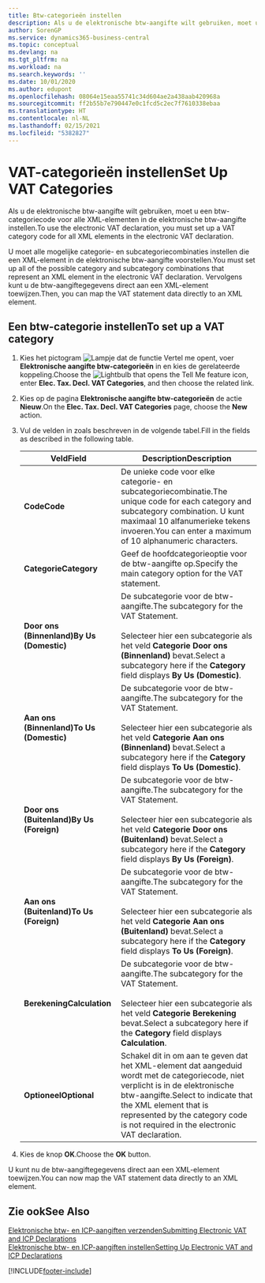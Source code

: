 ```yaml
---
title: Btw-categorieën instellen
description: Als u de elektronische btw-aangifte wilt gebruiken, moet u een btw-categoriecode voor alle XML-elementen in de elektronische btw-aangifte instellen.
author: SorenGP
ms.service: dynamics365-business-central
ms.topic: conceptual
ms.devlang: na
ms.tgt_pltfrm: na
ms.workload: na
ms.search.keywords: ''
ms.date: 10/01/2020
ms.author: edupont
ms.openlocfilehash: 08064e15eaa55741c34d604ae2a438aab420968a
ms.sourcegitcommit: ff2b55b7e790447e0c1fcd5c2ec7f7610338ebaa
ms.translationtype: HT
ms.contentlocale: nl-NL
ms.lasthandoff: 02/15/2021
ms.locfileid: "5382827"
---
```

# <a name="set-up-vat-categories"></a><span data-ttu-id="c1109-103">VAT-categorieën instellen</span><span class="sxs-lookup"><span data-stu-id="c1109-103">Set Up VAT Categories</span></span>
<span data-ttu-id="c1109-104">Als u de elektronische btw-aangifte wilt gebruiken, moet u een btw-categoriecode voor alle XML-elementen in de elektronische btw-aangifte instellen.</span><span class="sxs-lookup"><span data-stu-id="c1109-104">To use the electronic VAT declaration, you must set up a VAT category code for all XML elements in the electronic VAT declaration.</span></span>  

<span data-ttu-id="c1109-105">U moet alle mogelijke categorie- en subcategoriecombinaties instellen die een XML-element in de elektronische btw-aangifte voorstellen.</span><span class="sxs-lookup"><span data-stu-id="c1109-105">You must set up all of the possible category and subcategory combinations that represent an XML element in the electronic VAT declaration.</span></span> <span data-ttu-id="c1109-106">Vervolgens kunt u de btw-aangiftegegevens direct aan een XML-element toewijzen.</span><span class="sxs-lookup"><span data-stu-id="c1109-106">Then, you can map the VAT statement data directly to an XML element.</span></span>  

## <a name="to-set-up-a-vat-category"></a><span data-ttu-id="c1109-107">Een btw-categorie instellen</span><span class="sxs-lookup"><span data-stu-id="c1109-107">To set up a VAT category</span></span>  

1.  <span data-ttu-id="c1109-108">Kies het pictogram ![Lampje dat de functie Vertel me opent](../../media/ui-search/search_small.png "Vertel me wat u wilt doen"), voer **Elektronische aangifte btw-categorieën** in en kies de gerelateerde koppeling.</span><span class="sxs-lookup"><span data-stu-id="c1109-108">Choose the ![Lightbulb that opens the Tell Me feature](../../media/ui-search/search_small.png "Tell me what you want to do") icon, enter **Elec. Tax. Decl. VAT Categories**, and then choose the related link.</span></span>  
2.  <span data-ttu-id="c1109-109">Kies op de pagina **Elektronische aangifte btw-categorieën** de actie **Nieuw**.</span><span class="sxs-lookup"><span data-stu-id="c1109-109">On the **Elec. Tax. Decl. VAT Categories** page, choose the **New** action.</span></span>  
3.  <span data-ttu-id="c1109-110">Vul de velden in zoals beschreven in de volgende tabel.</span><span class="sxs-lookup"><span data-stu-id="c1109-110">Fill in the fields as described in the following table.</span></span>  

    |<span data-ttu-id="c1109-111">Veld</span><span class="sxs-lookup"><span data-stu-id="c1109-111">Field</span></span>|<span data-ttu-id="c1109-112">Description</span><span class="sxs-lookup"><span data-stu-id="c1109-112">Description</span></span>|  
    |---------------------------------|---------------------------------------|  
    |<span data-ttu-id="c1109-113">**Code**</span><span class="sxs-lookup"><span data-stu-id="c1109-113">**Code**</span></span>|<span data-ttu-id="c1109-114">De unieke code voor elke categorie- en subcategoriecombinatie.</span><span class="sxs-lookup"><span data-stu-id="c1109-114">The unique code for each category and subcategory combination.</span></span> <span data-ttu-id="c1109-115">U kunt maximaal 10 alfanumerieke tekens invoeren.</span><span class="sxs-lookup"><span data-stu-id="c1109-115">You can enter a maximum of 10 alphanumeric characters.</span></span>|  
    |<span data-ttu-id="c1109-116">**Categorie**</span><span class="sxs-lookup"><span data-stu-id="c1109-116">**Category**</span></span>|<span data-ttu-id="c1109-117">Geef de hoofdcategorieoptie voor de btw-aangifte op.</span><span class="sxs-lookup"><span data-stu-id="c1109-117">Specify the main category option for the VAT statement.</span></span>|  
    |<span data-ttu-id="c1109-118">**Door ons (Binnenland)**</span><span class="sxs-lookup"><span data-stu-id="c1109-118">**By Us (Domestic)**</span></span>|<span data-ttu-id="c1109-119">De subcategorie voor de btw-aangifte.</span><span class="sxs-lookup"><span data-stu-id="c1109-119">The subcategory for the VAT Statement.</span></span><br /><br /> <span data-ttu-id="c1109-120">Selecteer hier een subcategorie als het veld **Categorie** **Door ons (Binnenland)** bevat.</span><span class="sxs-lookup"><span data-stu-id="c1109-120">Select a subcategory here if the **Category** field displays **By Us (Domestic)**.</span></span>|  
    |<span data-ttu-id="c1109-121">**Aan ons (Binnenland)**</span><span class="sxs-lookup"><span data-stu-id="c1109-121">**To Us (Domestic)**</span></span>|<span data-ttu-id="c1109-122">De subcategorie voor de btw-aangifte.</span><span class="sxs-lookup"><span data-stu-id="c1109-122">The subcategory for the VAT Statement.</span></span><br /><br /> <span data-ttu-id="c1109-123">Selecteer hier een subcategorie als het veld **Categorie** **Aan ons (Binnenland)** bevat.</span><span class="sxs-lookup"><span data-stu-id="c1109-123">Select a subcategory here if the **Category** field displays **To Us (Domestic)**.</span></span>|  
    |<span data-ttu-id="c1109-124">**Door ons (Buitenland)**</span><span class="sxs-lookup"><span data-stu-id="c1109-124">**By Us (Foreign)**</span></span>|<span data-ttu-id="c1109-125">De subcategorie voor de btw-aangifte.</span><span class="sxs-lookup"><span data-stu-id="c1109-125">The subcategory for the VAT Statement.</span></span><br /><br /> <span data-ttu-id="c1109-126">Selecteer hier een subcategorie als het veld **Categorie** **Door ons (Buitenland)** bevat.</span><span class="sxs-lookup"><span data-stu-id="c1109-126">Select a subcategory here if the **Category** field displays **By Us (Foreign)**.</span></span>|  
    |<span data-ttu-id="c1109-127">**Aan ons (Buitenland)**</span><span class="sxs-lookup"><span data-stu-id="c1109-127">**To Us (Foreign)**</span></span>|<span data-ttu-id="c1109-128">De subcategorie voor de btw-aangifte.</span><span class="sxs-lookup"><span data-stu-id="c1109-128">The subcategory for the VAT Statement.</span></span><br /><br /> <span data-ttu-id="c1109-129">Selecteer hier een subcategorie als het veld **Categorie** **Aan ons (Buitenland)** bevat.</span><span class="sxs-lookup"><span data-stu-id="c1109-129">Select a subcategory here if the **Category** field displays **To Us (Foreign)**.</span></span>|  
    |<span data-ttu-id="c1109-130">**Berekening**</span><span class="sxs-lookup"><span data-stu-id="c1109-130">**Calculation**</span></span>|<span data-ttu-id="c1109-131">De subcategorie voor de btw-aangifte.</span><span class="sxs-lookup"><span data-stu-id="c1109-131">The subcategory for the VAT Statement.</span></span><br /><br /> <span data-ttu-id="c1109-132">Selecteer hier een subcategorie als het veld **Categorie** **Berekening** bevat.</span><span class="sxs-lookup"><span data-stu-id="c1109-132">Select a subcategory here if the **Category** field displays **Calculation**.</span></span>|  
    |<span data-ttu-id="c1109-133">**Optioneel**</span><span class="sxs-lookup"><span data-stu-id="c1109-133">**Optional**</span></span>|<span data-ttu-id="c1109-134">Schakel dit in om aan te geven dat het XML-element dat aangeduid wordt met de categoriecode, niet verplicht is in de elektronische btw-aangifte.</span><span class="sxs-lookup"><span data-stu-id="c1109-134">Select to indicate that the XML element that is represented by the category code is not required in the electronic VAT declaration.</span></span>|  

4.  <span data-ttu-id="c1109-135">Kies de knop **OK**.</span><span class="sxs-lookup"><span data-stu-id="c1109-135">Choose the **OK** button.</span></span>  

<span data-ttu-id="c1109-136">U kunt nu de btw-aangiftegegevens direct aan een XML-element toewijzen.</span><span class="sxs-lookup"><span data-stu-id="c1109-136">You can now map the VAT statement data directly to an XML element.</span></span>  

## <a name="see-also"></a><span data-ttu-id="c1109-137">Zie ook</span><span class="sxs-lookup"><span data-stu-id="c1109-137">See Also</span></span>  
 [<span data-ttu-id="c1109-138">Elektronische btw- en ICP-aangiften verzenden</span><span class="sxs-lookup"><span data-stu-id="c1109-138">Submitting Electronic VAT and ICP Declarations</span></span>](electronic-vat-and-icp-declarations.md)  
 [<span data-ttu-id="c1109-139">Elektronische btw- en ICP-aangiften instellen</span><span class="sxs-lookup"><span data-stu-id="c1109-139">Setting Up Electronic VAT and ICP Declarations</span></span>](how-to-set-up-electronic-vat-and-icp-declarations.md)


[!INCLUDE[footer-include](../../includes/footer-banner.md)]